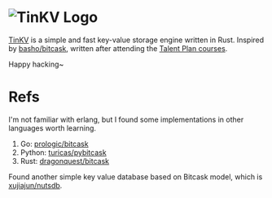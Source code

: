 # ![TinKV Logo](https://i.loli.net/2020/06/08/3hYVFNurxGoLei7.jpg)

[TinKV](https://github.com/iFaceless/tinkv) is a simple and fast key-value storage engine written in Rust. Inspired by [basho/bitcask](https://github.com/basho/bitcask), written after attending the [Talent Plan courses](https://github.com/pingcap/talent-plan). 

Happy hacking~

# Refs

I'm not familiar with erlang, but I found some implementations in other languages worth learning.

1. Go: [prologic/bitcask](https://github.com/prologic/bitcask)
2. Python: [turicas/pybitcask](https://github.com/turicas/pybitcask)
3. Rust: [dragonquest/bitcask](https://github.com/dragonquest/bitcask)

Found another simple key value database based on Bitcask model, which is [xujiajun/nutsdb](https://github.com/xujiajun/nutsdb).